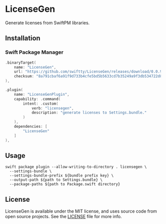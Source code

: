 # LicenseGen

Generate licenses from SwiftPM libraries.

## Installation

### Swift Package Manager

```swift
.binaryTarget(
    name: "LicenseGen",
    url: "https://github.com/swiftty/LicenseGen/releases/download/0.0.9/LicenseGen.artifactbundle.5.7.zip",
    checksum: "8a791cbaf6a91f9d733b4cfe5bd5b5633cd7b35249a9f3db534722d866946f50"
),

.plugin(
    name: "LicenseGenPlugin",
    capability: .command(
        intent: .custom(
            verb: "licensegen",
            description: "generate licenses to Settings.bundle."
        )
    ),
    dependencies: [
        "LicenseGen"
    ]
),
```

## Usage

```shell
swift package plugin --allow-writing-to-directory . licensegen \
  --settings-bundle \
  --settings-bundle-prefix ${bundle prefix key} \
  --output-path ${path to Settings.bundle} \
  --package-paths ${path to Package.swift directory}
```

## License

LicenseGen is available under the MIT license, and uses source code from open source projects. See the [LICENSE](https://github.com/swiftty/LicenseGen/blob/main/LICENSE) file for more info.
